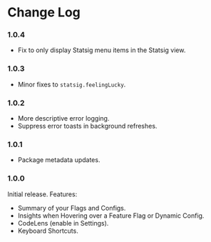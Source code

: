# Change Log

### 1.0.4

- Fix to only display Statsig menu items in the Statsig view.

### 1.0.3

- Minor fixes to `statsig.feelingLucky`.

### 1.0.2

- More descriptive error logging.
- Suppress error toasts in background refreshes.

### 1.0.1

- Package metadata updates.

### 1.0.0

Initial release. Features:

- Summary of your Flags and Configs.
- Insights when Hovering over a Feature Flag or Dynamic Config.
- CodeLens (enable in Settings).
- Keyboard Shortcuts.
